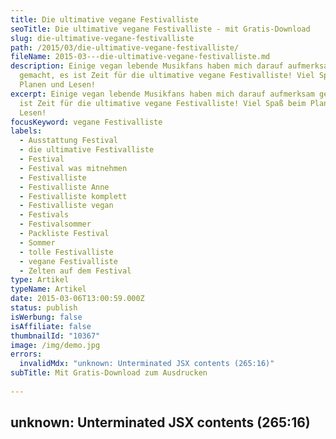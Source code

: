 ```yaml
---
title: Die ultimative vegane Festivalliste
seoTitle: Die ultimative vegane Festivalliste - mit Gratis-Download
slug: die-ultimative-vegane-festivalliste
path: /2015/03/die-ultimative-vegane-festivalliste/
fileName: 2015-03---die-ultimative-vegane-festivalliste.md
description: Einige vegan lebende Musikfans haben mich darauf aufmerksam
  gemacht, es ist Zeit für die ultimative vegane Festivalliste! Viel Spaß beim
  Planen und Lesen!
excerpt: Einige vegan lebende Musikfans haben mich darauf aufmerksam gemacht, es
  ist Zeit für die ultimative vegane Festivalliste! Viel Spaß beim Planen und
  Lesen!
focusKeyword: vegane Festivalliste
labels:
  - Ausstattung Festival
  - die ultimative Festivalliste
  - Festival
  - Festival was mitnehmen
  - Festivalliste
  - Festivalliste Anne
  - Festivalliste komplett
  - Festivalliste vegan
  - Festivals
  - Festivalsommer
  - Packliste Festival
  - Sommer
  - tolle Festivalliste
  - vegane Festivalliste
  - Zelten auf dem Festival
type: Artikel
typeName: Artikel
date: 2015-03-06T13:00:59.000Z
status: publish
isWerbung: false
isAffiliate: false
thumbnailId: "10367"
image: /img/demo.jpg
errors:
  invalidMdx: "unknown: Unterminated JSX contents (265:16)"
subTitle: Mit Gratis-Download zum Ausdrucken
  
---
```


## unknown: Unterminated JSX contents (265:16)

<!--
Nachdem Matze und ich seit einiger Zeit vegan leben und ich auch schon von
anderen vegan lebenden Musikliebhabern darauf aufmerksam gemacht wurde, ist es
nun an der Zeit für die ultimative vegane Festivalliste! Alles, was man als
**Veganer** auf dem Openair-Wochenende dabei haben sollte. Natürlich sind auf
der Liste nicht nur Fressalien, sondern auch viele weitere lebenswichtige Dinge
zu finden. Es lohnt sich also, sie bei der Planung zur Rate zu ziehen.

![Veganes Frühstück auf dem Festival](http://cardamonchai.com/wp-content/uploads/2015/03/14809262091_be6e2024da_z-640x640.jpg "Veganes Frühstück auf dem Festival")

## Dieses Mal gibt es was ganz Besonderes

Dieses Mal habe ich mir für Euch was ganz Besonderes ausgedacht: Ihr könnt Euch
die ultimative **vegane** **Festivalliste** ausdrucken! Wie das geht, erfahrt
Ihr weiter unten. In den Jahrhunderten meiner Festivalbesuche wurden die
Infoheftchen und Timetables immer moderner.

Inzwischen hat fast jedes Festival eine eigene App mit dem Spielplan und noch
anderem Zeuch. Leider halten ja die Akkus der modernen Mobiltelefone mit Ach und
Krach noch bis zum 2. Festivaltag durch, die Ladestationen sind dauerüberlastet
und kaum eine/r hat Lust, den ganzen Vormittag in einem Auto (dessen Batterie
danach leer ist) zu sitzen und den Handakku aufzuladen.

## Vom Timetable zur Festivalapp

![Nicht vergessen: Die Tickets](http://cardamonchai.com/wp-content/uploads/2015/03/14725191205_35f327d6cb_z-640x640.jpg "[ ](https://www.flickr.com/photos/99929697@N07/sets)  Nicht vergessen: Die Tickets")

Deshalb neige ich auch nach wir vor dazu (auch, wenn ich unter normalen
Umständen nicht unbedingt eine Ausdruckerin bin), mir alle wichtigen Infos
auszudrucken und mitzunehmen. Der Vorläufer der Festivalapp war der druckfähige
**Timetable** , leider haben einige den inzwischen komplett von ihren Seiten
verbannt. Ich wünsche sie mir zurück. Festivalseitenbetreiber, falls Ihr das
hier lesen solltet. Und ich bin damit nicht alleine! :-)

Am tollsten sind natürlich die Festivals, die vor Ort tolle Programm-Heftchen
verteilen, leider sind die immer sehr schnell vergriffen. Rantmodus off. Das hat
natürlich alles nichts mit der ultimativen veganen Festivalliste zu tun.
Jedenfalls stelle ich Euch exklusiv und kostenlos eine Druckversion davon zur
Verfügung, die Ihr bequem mit Euch rumtragen und bereits Besorgtes darauf
abhaken könnt. Ihr könnt sie gerne auch vollmalen und mir per Post schicken.
Oder mit zum **Festival** nehmen und kucken, wie sie danach aussieht. Oder
einrahmen und an die Wand hängen. Oder auf dem Festival vollmalen, einrahmen und
mir schicken, damit ich sie an meine Wand hänge. Ihr seht: Der Phantasie sind
mal wieder keine Grenzen gesetzt.

## Auf Biergarnituren wird bewusst verzichtet

Trotz der häufig matschigen, regennassen Erlebnisse auf diversen
Freiluft-Festivitäten habe ich die allseits beliebten Ganzkörpergummianzüge aus
modischen Gründen auch dieses Mal weggelassen, selbiges gilt für Bierfässer,
Gartenzäune, Biergarnituren und Pferdedroschken. Ihr könnt den Kram natürlich
gerne trotzdem einpacken, Ihr müsst Ihn dann auch alleine tragen. Wobei, wenn
Ihr eine Pferdedroschke dabei habt, lasst es mich wissen, dann könnt Ihr meine
Sachen für mich zum Zeltplatz transportieren. Ich lade Euch dann im Gegenzug zum
**Zelt** -Richtfestbier ein.

Auch Konserven werdet Ihr auf der Liste wie immer vergeblich suchen, mir sind
die Dinger im Rucksack einfach viel zu schwer. Dafür gibt es aber jede Menge
anderen leckeren Schnickschnack. Ohne Ballast läuft es sich einfach viel besser
und auch Bierdosenschleppen sollte, seitdem es auf jedem mittelgroßen
Tanzvergnügen Supermarktstände gibt, an denen der halbe Liter (eiskaltes!) Bier
für 1,50 zu haben ist. Dort kann man sich übrigens auch kostengünstige
Einweggrills, Eiswürfel, Becher und Getränke besorgen. Manche bieten inzwischen
sogar Obstsalat und Müsli (Kaffee sowieso) mit **Sojamilch** an.

## Sojamilch und Müsli

Auch, was das vegane Angebot an den diversen Futterständen angeht, haben die
meisten in den letzten Jahren toll nachgerüstet. In Ermangelung pflanzlicher
Kost muss längst nicht mehr zwangsläufig jeden Abend zu den Glutamatnudeln beim
Asia Wok gegriffen werden. Auch wenn die zwischendurch zum **Bier** aufsaugen
gar nicht so schlecht sind, wenn man sie mit genügend Sambal Oelek einweicht.
Nun aber genug der Ausschweifungen, kommen wir zur Liste. Viel Spaß beim Lesen
und Planen

1.  Tramperrucksack mit 65 – 70 Litern Volumen
1.  Zelt (sollte möglichst wasserdicht sein, aber nicht unbedingt das teuerste,
    man ärgert sich sonst nur, wenn nachher Schlamm dran klebt oder Brandlöcher
    drin sind)
1.  Isomatte oder Luftmatratze
1.  Taschenmesser
1.  Wärmflasche (Falls es nachts sehr kalt wird)
1.  Flugzeugdecke (Ihr kennt diese kleinen Fleecedecken, die lassen sich auf
    Geldbeutelgröße zusammenfalten und sind oft nicht nur nachts im Schlafsack,
    wenn man die kalten Füße darin einwickelt superpraktisch)
1.  Gehörschutz (Für Mimosen, die sonst nicht mit auf's Boysetsfire-Konzert
    kommen und für gesegneten Nachtschlaf auch neben dem Partyzelt oder dem
    abgefüllten Festivalneuling von nebenan, der erst wenn die Konzerte mittags
    wieder losgehen in den Schlafsack kriecht)
1.  So viele grüne Bananen, wie in den Rucksack gehen (reifen nach und werden
    nicht so schnell matschig, wie gelbe Bananen), die sind nicht nur als
    Zwischendurchsnack geniale Energielieferanten, kleingeschnitten im Müsli
    geben sie auch eine hervorragende Frühstückszutat ab, die Omnis werden vor
    Neid erblassen
1.  Müsli (Ich empfehle das Hari Crunch „Let's Rock“ Bio-Knuspermüsli, das ist
    soo lecker und macht ordentlich satt, zu Hause mache ich mein Müsli selbst)
1.  Pflanzenmilch je nach Geschmack (Zur Not wird die halt ein Bisschen warm,
    hält sich im Zelt aber wirklich lange)
1.  Studentenfutter (Habe ich grundsätzlich für jeden Tag einen Beutel dabei,
    das macht schön satt)
1.  Energieriegel (Meine Lieblingsriegel sind die Raw Bites, ähnliche gibt es
    auch von anderen Herstellern)
1.  Knabbersoja
1.  Paprikas (Kann man super roh essen)
1.  Äpfel
1.  Schokoaufstrich (z. B von Samba)
1.  Instantkaffee (Z. B. den von Sonnentor)
1.  Becher
1.  Kleiner Kochtopf
1.  Kaugummis
1.  Abgepacktes Brot
1.  Hefeaufstrich (1 – 2 Tage hält sich so eine Dose ungekühlt)
1.  Vegusto-"Käse" am Stück geht prima als Babybell-Ersatz durch, falls Ihr die
    Dinger vermissen solltet, gibt es auch z. B. mit Walnüssen oder Paprika
1.  Chips
1.  2-3 Tetrapacks Mineralwasser für den Tag danach, wenn der Wasserhahn zu weit
    weg ist haben sich bewährt, das könnt Ihr zu späterer Stunde auch gut mit
1.  Weißwein mischen.
1.  Spacebars sind wunderbar für zwischendurch oder zusammen mit
1.  Senf aus der Tube und dem Brot ein leckerer Mittagsimbiss
1.  Billig-Sonnenbrille (Ersatz gibt es zur Not auch auf dem Festival,
    allerdings kostet das 3 Euro-Modell hier gerne mal 15 Euro)
1.  Ausreichend Bandshirts (Rechnet mal lieber pro Tag zwei ein, falls es beim
    Konzert zur Bierdusche kommt)
1.  Bikini (Ihr könnt dann auch mal bequem am Wasserhahn oder mit dem
    Wasserkanister duschen, falls Euch die Schlangen vor den sanitären
    Einrichtungen zu lang sind oder die Duschen mal wieder verstopft, außerdem
    kann man sich darin einfach immer noch am besten sonnen)
1.  Flip Flops
1.  2 – 3 kurze Jeansröcke und dazu zahlreiche Leggins (Die trocknen nach dem
    Regen auch am Bein ziemlich schnell, da sie eng anliegen, halten sie schön
    warm, zudem kann man zur Not auch mehrere übereinander tragen, außerdem hat
    man sie schnell ausgezogen und in die Tasche gesteckt, sollte das Wetter von
    böse zu freundlich umschlagen) oder wahlweise 2 -3 dieser lustigen
    schnelltrocknenden Funktionshosen, bei denen man die langen Beine mit dem
    Reißverschluss abnehmen kann
1.  Ausreichend Unterwäsche
1.  Dicker Hoodie oder Pullover, falls die Wettervorhersage mollig warme
    Temperaturen von unter 15 Grad in der Nacht anpreist evtl. auch eine
    Winterjacke
1.  Regenjacke
1.  Müllsäcke (Daraus kann man sich Notfallregenhosen und alle möglichen anderen
    praktischen Dinge basteln)
1.  Panzertape (auch Gaffer oder Gartentape genannt, damit kann man nicht nur
    Regenmäntel, Zelte und Miniröcke flicken, sondern zusammen mit den Mülltüten
    auch ganze Modekollektionen basteln. Außerdem benötigt Ihr es dringend zum
    Bau Eures
1.  Umhängetetrapacks. Dazu braucht Ihr außerdem, wie der Name schon verrät,
    noch einen handelsüblichen Tetrapack. Achtung: Auf sehr vielen Festivals
    sind seit ein paar Jahren nur noch 1-Liter (auf manchen sogar noch kleinere,
    das kann man vorher auf der Homepage des jeweiligen Festivals nachlesen)
    Tetrapacks auf dem Konzertgelände erlaubt. Mit Hilfe des Gaffertapes könnt
    Ihr mit etwas Geschick einen eleganten Trageriemen basteln, der Tetrapack
    kann immer wieder mit Getränken nachgefüllt werden. Wer möchte, kann
    natürlich auch zum
1.  mittelalterlichen Weinschlauch greifen und auch
1.  diese neumodischen Trinkrucksäcke erfreuen sich in der letzten Zeit immer
    größerer Beliebtheit
1.  Deo (Ich empfehle Euch das aluminiumfreie Deo von
    [Wolkenseifen](http://cardamonchai.aithir.de/2014/08/himmlische-dufte-ganz-ohne-plastik/),
    das gibt es in den verschiedensten Variationen, es hält wirklich sehr lange
    und hat sogar mich von meiner Sucht nach aggressiven Sprühdeos losgebracht)
1.  Duschgel
1.  Zahnputzzeug
1.  Sonnencreme
1.  Trockenshampoo gibt es von Lush oder Balea, Ihr könnt Euch aber auch einfach
    ein Beutelchen Weinsteinbackpulver mitnehmen, vorsichtig in den Haaransatz
    einmassieren, leicht frottieren und dann ausbürsten, damit erzielt Ihr die
    gleiche Wirkung
1.  Haarbürste oder Kamm, je nach Haarstruktur
1.  Palästinenser oder großes Halstuch gegen Zug oder als
1.  Kopfbedeckung gegen Sonnenbrand (Wenn der Sonnenstich droht: Einfach nass
    machen)
1.  Brandsalbe (hilft auch gegen Mückenstiche und Sonnenbrand)
1.  Feuchte Babytücher (Falls die Dusche mal klemmt)
1.  Abschminktücher (Z. B. von Balea)
1.  Transportabler Schminkspiegel (Wenn Ihr morgens im Zelt aufwacht und am
    Vortag echt keine Lust mehr hattet Euch abzuschminken, kann das äußerst
    hilfreich sein)
1.  Klopapier (In den Dixies ist einfach niemals welches drin)
1.  Desinfektionsgel (Gibt's auch in vegan, z. B. von Balea)
1.  Mandeln (nicht nur als Zwischendurch-Snack, die Dinger helfen auch gut gegen
    evtl. auftretenden Kater, einfach ein paar davon kauen, dann spart Ihr Euch
    die Aspirin, die im nächsten Punkt trotzdem auf meiner Liste landen, sicher
    ist sicher)
1.  Aspirin
1.  Handtuch (
    [Die Antwort ist und bleibt schließlich 42](http://cardamonchai.aithir.de/2013/05/die-sache-mit-den-handtuchern/),
    außerdem kann man es sehr gut als Sonnenschutz, Superheldenumhang, Turban,
    zum Abtrocknen oder als Kopfkissen verwenden)
1.  Kamera (nehmt bitte nicht Eure superteure, neue SF-Ausrüstung mit, Ihr
    werdet es nur bereuen. Die lustigsten Festivalfotos entstehen sowieso immer
    mit der kleinen Klickse
1.  Handy und Ladekabel (Falls Ihr in den Genuss einer Ladestation kommt) -
    Nicht wundern, am ersten Tag bricht der Handyempfang meist komplett
    zusammen, weil einfach alle versuchen, sich zu verabreden. Ich empfehle
    daher schon seit Jahren:
1.  Nehmt eine Uhr mit und sucht Euch schon zu Hause einen Treffpunk auf dem
    Geländeplan raus. Das klingt superaltmodisch, funktioniert aber in den
    meisten Fällen erstaunlich gut, später muss man dann (je nachdem, wie gut
    die Bands sind und mit wem man unterwegs ist) darauf hoffen, dass sich die
    Kollegen noch an den jeweils vereinbarten Treffpunkt erinnern, aber zur Not
    findet man sich ja spätestens am Abend vor dem Zelt wieder
1.  Powerbank
1.  Faltkanister (wurde oben schon erwähnt, ist natürlich auch für das
    Trinkwasser gedacht. Falls Euer Kumpel vorhat, den mit Spirituosen zu
    füllen, nehmt besser noch einen zweiten mit)
1.  Warme Socken
1.  Gummistiefel! Das wichtigste Kleidungsstück auf dem Festival. Damit lässt es
    sich nicht nur durch hohen Schlamm waten, man kann so auch bedenkenlos
    gerade noch okaye Dixies betreten und verliert keine Zehennägel, wenn einem
    beim Pogo jemand auf den Fuß springt. Natürlich gehen auch diese tollen,
    veganen Dockmartens, sie sind super wasserdicht, allerdings muss man sich
    darüber im Klaren sein, dass es mitunter sehr spaßig sein kann, nachts vor
    dem Zelt die vom Schlamm verbackenen Schnürsenkel zu lösen. In beiden Fällen
    empfiehlt sich auf jeden Fall ein kleiner
1.  Stiefelknecht oder Schuhlöffel
1.  Flyer und Kreide (Die URL [www.earthlings.de](http://www.earthlings.de/) ist
    bekannt, ich wünsche Euch viel Spaß, wo trifft man mehr Leute auf einem
    Haufen, als auf Festivals)
1.  Kondome
1.  Klappgaskocher (Wenn Ihr in größeren Gruppen unterwegs seid, sprecht Euch
    vorher ab, wir hatten mal sage und schreibe 12 Gaskocher dabei, als wir zu
    achtzehnt auf dem Southside waren)
1.  Ersatzkartusche
1.  Pro Person ein Klappstuhl
1.  Eventuell ein leichter, faltbarer Alutisch für alle zusammen
1.  Verbandskasten (Am besten auch wieder absprechen, werden mitnimmt)
1.  Musikinstrument für die Mittagspause
1.  Liederbuch
1.  Pavillon (Gibts für kleines Geld im Baumarkt, unserer jetziges hat bereits
    rund 12 Festivals überlebt, Freunde danken es uns immer, wenn wir es dabei
    haben, es eignet sich super als Pow Wow zwischen den Zelten, eins reicht für
    bis zu 4 Zelte)
1.  Ersatzheringe (Einer vergisst immer, die Dinger mitzunehmen und freut sich
    dann)
1.  Tickets
1.  Timetable-Ausdruck
1.  Lageplan
1.  Taschenlampe
1.  Räucherstäbchen gegen diverse seltsame Düfte
1.  Feuerzeug
1.  Batterien für Eure elektrischen Devotionalien
1.  Packt das Navi und den Wohnungsschlüssel ins Handschuhfach, wenn Ihr auf's
    Gelände geht. Ich könnte Euch jetzt die wüstesten Geschichten von verlorenen
    Schlüsseln erzählen, aber ich lasse es.

Wie immer enthält meine Liste hauptsächlich Frühstückszutaten und Snacks. Am
Ende möchte man sowieso das Essen an den Buden ausprobieren und es wäre ja
schade, wenn man deshalb Tonnen von angeschleppten Dosensuppen wieder nach Hause
schleppt. Wer doch noch Platz für genau zwei Konserven in seinem Rucksack frei
hat, kann gerne in Kürze hier vorbei klicken. Ich werde Euch ein sehr leckeres
Festival-Rezept aus meiner Feder verraten. :-) Dafür braucht Ihr dann noch

1.  Dose Baked Beans
1.  Dose Mais
1.  Suppenwürfel
1.  Beutel Sojaschnetzel
1.  Dosenöffner
1.  Löffel
1.  Chilischote
1.  2 Beutelchen Salz aus dem nächsten Schnellimbiss
1.  [Das Rezept](/2015/03/fruehstueck-a-la-wilder-westen/) (Das gibt es auch als
    praktischen Download zum Ausdrucken)

Gegessen wird natürlich stilecht aus dem Kochtopf, den Ihr weiter oben in der
Liste ja schon gefunden habt. Viel Spaß beim Packen! Gebt Bescheid, sollte auf
der Liste noch was Wichtiges fehlen, ich füge es gerne hinzu. Weiterrocken!
&lt;3

![vegane-festival-packliste](http://cardamonchai.com/wp-content/uploads/2015/03/festival-packliste-vegan-1-400x600.png)

[Die ultimative FestivallisteJetzt runterladen und ausdrucken](/wp-content/uploads/2015/03/ultimative-vegane-festivalliste1.pdf)
<div> [

-->

  